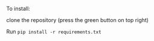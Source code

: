 To install:

clone the repository (press the green button on top right)

Run `pip install -r requirements.txt`
